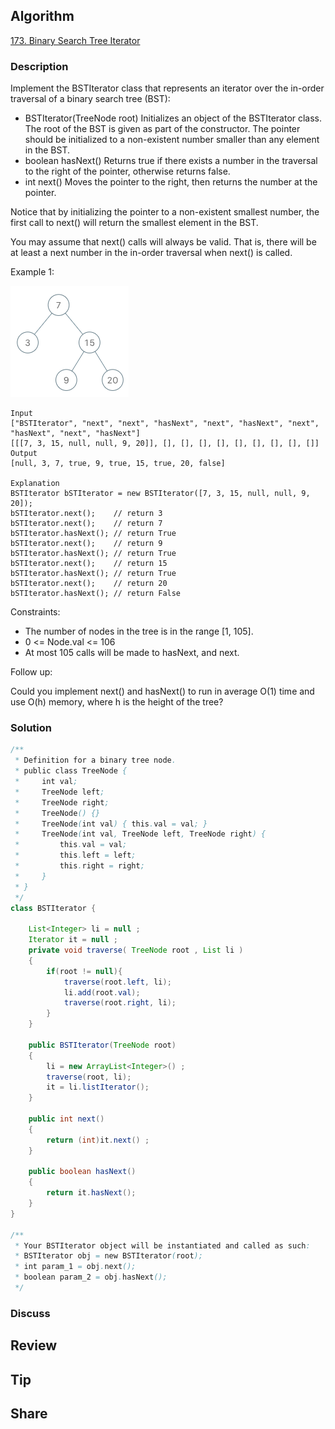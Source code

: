 ## Algorithm

[173. Binary Search Tree Iterator](https://leetcode.com/problems/binary-search-tree-iterator/)

### Description

Implement the BSTIterator class that represents an iterator over the in-order traversal of a binary search tree (BST):

- BSTIterator(TreeNode root) Initializes an object of the BSTIterator class. The root of the BST is given as part of the constructor. The pointer should be initialized to a non-existent number smaller than any element in the BST.
- boolean hasNext() Returns true if there exists a number in the traversal to the right of the pointer, otherwise returns false.
- int next() Moves the pointer to the right, then returns the number at the pointer.

Notice that by initializing the pointer to a non-existent smallest number, the first call to next() will return the smallest element in the BST.

You may assume that next() calls will always be valid. That is, there will be at least a next number in the in-order traversal when next() is called.


Example 1:

![](assets/20230313-a47f13af.png)

```
Input
["BSTIterator", "next", "next", "hasNext", "next", "hasNext", "next", "hasNext", "next", "hasNext"]
[[[7, 3, 15, null, null, 9, 20]], [], [], [], [], [], [], [], [], []]
Output
[null, 3, 7, true, 9, true, 15, true, 20, false]

Explanation
BSTIterator bSTIterator = new BSTIterator([7, 3, 15, null, null, 9, 20]);
bSTIterator.next();    // return 3
bSTIterator.next();    // return 7
bSTIterator.hasNext(); // return True
bSTIterator.next();    // return 9
bSTIterator.hasNext(); // return True
bSTIterator.next();    // return 15
bSTIterator.hasNext(); // return True
bSTIterator.next();    // return 20
bSTIterator.hasNext(); // return False
```

Constraints:

- The number of nodes in the tree is in the range [1, 105].
- 0 <= Node.val <= 106
- At most 105 calls will be made to hasNext, and next.


Follow up:

Could you implement next() and hasNext() to run in average O(1) time and use O(h) memory, where h is the height of the tree?

### Solution

```java
/**
 * Definition for a binary tree node.
 * public class TreeNode {
 *     int val;
 *     TreeNode left;
 *     TreeNode right;
 *     TreeNode() {}
 *     TreeNode(int val) { this.val = val; }
 *     TreeNode(int val, TreeNode left, TreeNode right) {
 *         this.val = val;
 *         this.left = left;
 *         this.right = right;
 *     }
 * }
 */
class BSTIterator {

    List<Integer> li = null ;
    Iterator it = null ;
    private void traverse( TreeNode root , List li )
    {
        if(root != null){
            traverse(root.left, li);
            li.add(root.val);
            traverse(root.right, li);
        }
    }

    public BSTIterator(TreeNode root)
    {
        li = new ArrayList<Integer>() ;
        traverse(root, li);
        it = li.listIterator();
    }

    public int next()
    {
        return (int)it.next() ;
    }

    public boolean hasNext()
    {
        return it.hasNext();
    }
}

/**
 * Your BSTIterator object will be instantiated and called as such:
 * BSTIterator obj = new BSTIterator(root);
 * int param_1 = obj.next();
 * boolean param_2 = obj.hasNext();
 */
```

### Discuss

## Review


## Tip


## Share
